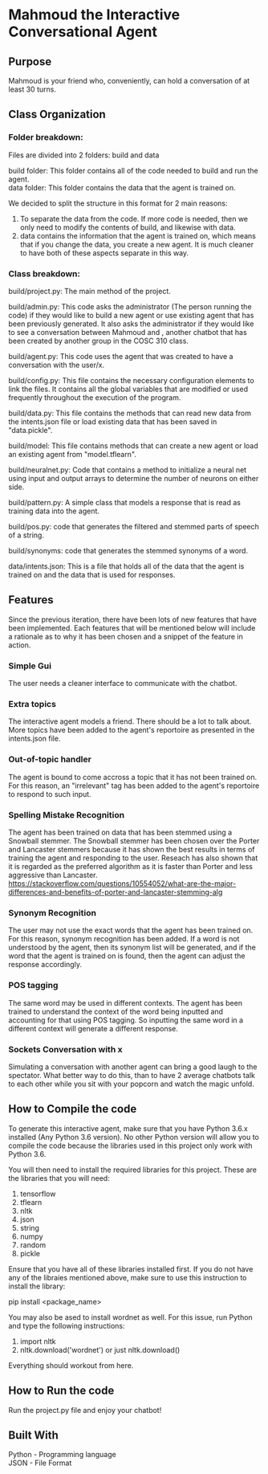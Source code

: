 # Mahmoud the Interactive Conversational Agent

## Purpose
Mahmoud is your friend who, conveniently, can hold a conversation of at least 30 turns. 

## Class Organization
### Folder breakdown: 

Files are divided into 2 folders: build and data 

build folder: This folder contains all of the code needed to build and run the agent.  
data folder: This folder contains the data that the agent is trained on. 

We decided to split the structure in this format for 2 main reasons:  
1) To separate the data from the code. If more code is needed, then we only need to modify the contents of build, and likewise with data.  
2) data contains the information that the agent is trained on, which means that if you change the data, you create a new agent. It is much cleaner to have both of these aspects separate in this way.  

### Class breakdown: 
build/project.py: The main method of the project.  

build/admin.py: This code asks the administrator (The person running the code) if they would like to build a new agent or use existing agent that has been previously generated. It also asks the administrator if they would like to see a conversation between Mahmoud and , another chatbot that has been created by another group in the COSC 310 class.  

build/agent.py: This code uses the agent that was created to have a conversation with the user/x.  

build/config.py: This file contains the necessary configuration elements to link the files. It contains all the global variables that are modified or used frequently throughout the execution of the program.  

build/data.py: This file contains the methods that can read new data from the intents.json file or load existing data that has been saved in "data.pickle".  

build/model: This file contains methods that can create a new agent or load an existing agent from "model.tflearn".  

build/neuralnet.py: Code that contains a method to initialize a neural net using input and output arrays to determine the number of neurons on either side.  

build/pattern.py: A simple class that models a response that is read as training data into the agent.  

build/pos.py: code that generates the filtered and stemmed parts of speech of a string.  

build/synonyms: code that generates the stemmed synonyms of a word.  

data/intents.json: This is a file that holds all of the data that the agent is trained on and the data that is used for responses.  
  
## Features  

Since the previous iteration, there have been lots of new features that have been implemented. Each features that will be mentioned below will include a rationale as to why it has been chosen and a snippet of the feature in action.  

### Simple Gui  
The user needs a cleaner interface to communicate with the chatbot.  
<Snippet>

### Extra topics  
The interactive agent models a friend. There should be a lot to talk about. More topics have been added to the agent's reportoire as presented in the intents.json file.  
<Snippet>  

### Out-of-topic handler  
The agent is bound to come accross a topic that it has not been trained on. For this reason, an "irrelevant" tag has been added to the agent's reportoire to respond to such input.  
<Snippet>  

### Spelling Mistake Recognition  
The agent has been trained on data that has been stemmed using a Snowball stemmer. The Snowball stemmer has been chosen over the Porter and Lancaster stemmers because it has shown the best results in terms of training the agent and responding to the user. Reseach has also shown that it is regarded as the preferred algorithm as it is faster than Porter and less aggressive than Lancaster.  
https://stackoverflow.com/questions/10554052/what-are-the-major-differences-and-benefits-of-porter-and-lancaster-stemming-alg  
<Snippet>  

### Synonym Recognition  
The user may not use the exact words that the agent has been trained on. For this reason, synonym recognition has been added. If a word is not understood by the agent, then its synonym list will be generated, and if the word that the agent is trained on is found, then the agent can adjust the response accordingly.  
<Snippet> 

### POS tagging  
The same word may be used in different contexts. The agent has been trained to understand the context of the word being inputted and accounting for that using POS tagging. So inputting the same word in a different context will generate a different response.  
<Snippet> 

### Sockets Conversation with x  
Simulating a conversation with another agent can bring a good laugh to the spectator. What better way to do this, than to have 2 average chatbots talk to each other while you sit with your popcorn and watch the magic unfold.
<Snippet> 


## How to Compile the code
To generate this interactive agent, make sure that you have Python 3.6.x installed (Any Python 3.6 version). No other Python version will allow you to compile the code because the libraries used in this project only work with Python 3.6.  

You will then need to install the required libraries for this project. These are the libraries that you will need:  
1) tensorflow  
2) tflearn  
3) nltk  
4) json  
5) string  
6) numpy  
7) random  
8) pickle  

Ensure that you have all of these libraries installed first. If you do not have any of the libraies mentioned above, make sure to use this instruction to install the library:  
  
   pip install <package_name>

You may also be ased to install wordnet as well. For this issue, run Python and type the following instructions:  
1) import nltk  
2) nltk.download('wordnet') or just nltk.download()  

Everything should workout from here.  

## How to Run the code

Run the project.py file and enjoy your chatbot!


## Built With
Python - Programming language  
JSON - File Format  
